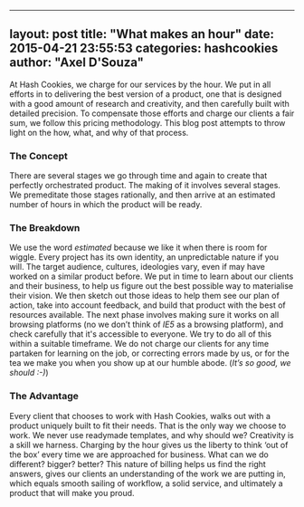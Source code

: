 
---
layout: post
title:  "What makes an hour"
date:   2015-04-21 23:55:53
categories: hashcookies
author: "Axel D'Souza"
---

At Hash Cookies, we charge for our services by the hour. We put in all efforts in to delivering the best version of a product, one that is designed with a good amount of research and creativity, and then carefully built with detailed precision. To compensate those efforts and charge our clients a fair sum, we follow this pricing methodology. This blog post attempts to throw light on the how, what, and why of that process.

### The Concept

There are several stages we go through time and again to create that perfectly orchestrated product. The making of it involves several stages. We premeditate those stages rationally, and then arrive at an estimated number of hours in which the product will be ready. 

### The Breakdown 

We use the word *estimated* because we like it when there is room for wiggle. Every project has its own identity, an unpredictable nature if you will. The target audience, cultures, ideologies vary, even if may have worked on a similar product before. We put in time to learn about our clients and their business, to help us figure out the best possible way to materialise their vision. We then sketch out those ideas to help them see our plan of action, take into account feedback, and build that product with the best of resources available. The next phase involves making sure it works on all browsing platforms (no we don’t think  of *IE5* as a browsing platform), and check carefully that it's accessible to everyone. We try to do all of this within a suitable timeframe. We do not charge our clients for any time partaken for learning on the job, or correcting errors made by us, or for the tea we make you when you show up at our humble abode. (*It’s so good, we should :-)*)

### The Advantage

Every client that chooses to work with Hash Cookies, walks out with a product uniquely built to fit their needs. That is the only way we choose to work. We never use readymade templates, and why should we? Creativity is a skill we harness. Charging by the hour gives us the liberty to think ‘out of the box’ every time we are approached for business. What can we do different? bigger? better? This nature of billing helps us find the right answers, gives our clients an understanding of the work we are putting in, which equals smooth sailing of workflow, a solid service, and ultimately a product that will make you proud.
